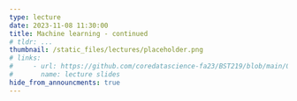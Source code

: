 ```yaml
---
type: lecture
date: 2023-11-08 11:30:00
title: Machine learning - continued
# tldr: ...
thumbnail: /static_files/lectures/placeholder.png
# links:
#     - url: https://github.com/coredatascience-fa23/BST219/blob/main/00_course_introduction/Lecture_01.pdf
#       name: lecture slides
hide_from_announcments: true
---
```



